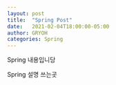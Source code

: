 ```yaml
---
layout: post
title:  "Spring Post"
date:   2021-02-04T18:00:00-05:00
author: GRYOH
categories: Spring
---
```


Spring 내용입니당

Spring 설명 쓰는곳
